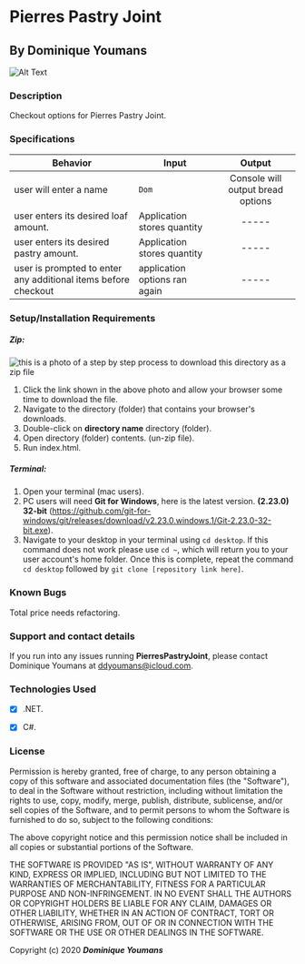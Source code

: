 # Pierres Pastry Joint

## By **Dominique Youmans**

![Alt Text](https://media.giphy.com/media/l4Jz3a8jO92crUlWM/giphy.gif)

### Description
Checkout options for Pierres Pastry Joint.

### Specifications


|Behavior|Input  |Output|
|-----------------------------|--------------------------|:--------------:|
|user will enter a name | `Dom`  | Console will output bread options |
|user enters its desired loaf amount.| Application stores quantity | ----- |
|user enters its desired pastry amount.| Application stores quantity | ----- |
|user is prompted to enter any additional items before checkout | application options ran again | ----- |


### Setup/Installation Requirements
##### Zip:
![this is a photo of a step by step process to download this directory as a zip file](https://lh3.googleusercontent.com/Pg6oODU_Img63CYp_9o5a3pSDCHpcp_g9HouHiOeTiJyHu4oHIX5iVy4uRuruJjrl9X6VKZefJg=s1000 "read")
 1. Click the link shown in the above photo and allow your browser some time to download the file.
 2. Navigate to the directory (folder) that contains your browser's downloads.
 3. Double-click on **directory name** directory (folder).
 4. Open directory (folder) contents. (un-zip file).  
 5. Run index.html.

##### Terminal:

 1.  Open your terminal (mac users).
 2. PC users will need **Git for Windows**, here is the latest version.   **(**2.23.0**) **32-bit**** (https://github.com/git-for-windows/git/releases/download/v2.23.0.windows.1/Git-2.23.0-32-bit.exe).
 3. Navigate to your desktop in your terminal using `cd desktop`.  If this command does not work please use `cd ~`, which will return you to your user account's home folder.  Once this is complete, repeat the command `cd desktop` followed by `git clone [repository link here]`.  


### Known Bugs

Total price needs refactoring.

### Support and contact details

If you run into any issues running **PierresPastryJoint**, please contact Dominique Youmans at ddyoumans@icloud.com.

### Technologies Used

 - [x] .NET.
 - [x] C#.



### License

Permission is hereby granted, free of charge, to any person obtaining a copy of this software and associated documentation files (the "Software"), to deal in the Software without restriction, including without limitation the rights to use, copy, modify, merge, publish, distribute, sublicense, and/or sell copies of the Software, and to permit persons to whom the Software is furnished to do so, subject to the following conditions:

The above copyright notice and this permission notice shall be included in all copies or substantial portions of the Software.

THE SOFTWARE IS PROVIDED "AS IS", WITHOUT WARRANTY OF ANY KIND, EXPRESS OR IMPLIED, INCLUDING BUT NOT LIMITED TO THE WARRANTIES OF MERCHANTABILITY, FITNESS FOR A PARTICULAR PURPOSE AND NON-INFRINGEMENT. IN NO EVENT SHALL THE AUTHORS OR COPYRIGHT HOLDERS BE LIABLE FOR ANY CLAIM, DAMAGES OR OTHER LIABILITY, WHETHER IN AN ACTION OF CONTRACT, TORT OR OTHERWISE, ARISING FROM, OUT OF OR IN CONNECTION WITH THE SOFTWARE OR THE USE OR OTHER DEALINGS IN THE SOFTWARE.

Copyright (c) 2020 **_Dominique Youmans_**
